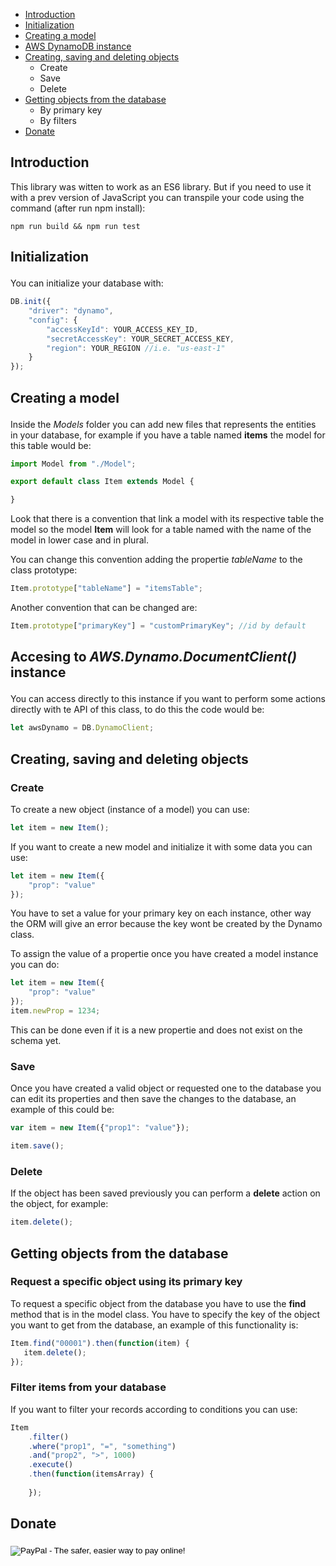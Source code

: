 * <a href="#introduction">Introduction</a>
* <a href="#initialization">Initialization</a>
* <a href="#creatingmodel">Creating a model</a>
* <a href="#awsdynamoinstance">AWS DynamoDB instance</a>
* <a href="#createsavedelete">Creating, saving and deleting objects</a>
	* Create
	* Save
	* Delete
* <a href="#gettingobjects">Getting objects from the database</a>
	* By primary key
	* By filters
* <a href="#donate">Donate</a>

## Introduction

<p id="introduction">This library was witten to work as an ES6 library. But if you need to use it with a prev version of JavaScript you can transpile your code using the command (after run npm install):</p>

```
npm run build && npm run test
```

## <p id="initialization">Initialization</p>

You can initialize your database with:

```javascript
DB.init({
	"driver": "dynamo",
	"config": {
		"accessKeyId": YOUR_ACCESS_KEY_ID,
		"secretAccessKey": YOUR_SECRET_ACCESS_KEY,
		"region": YOUR_REGION //i.e. "us-east-1"
	}
});
```
## <p id="creatingmodel">Creating a model</p>

Inside the *Models* folder you can add new files that represents the entities in your database, for example if you have a table named **items** the model for this table would be:

```javascript
import Model from "./Model";

export default class Item extends Model {

}
```

Look that there is a convention that link a model with its respective table the model so the model **Item** will look for a table named with the name of the model in lower case and in plural.

You can change this convention adding the propertie *tableName* to the class prototype:

```javascript
Item.prototype["tableName"] = "itemsTable";
```

Another convention that can be changed are:

```javascript
Item.prototype["primaryKey"] = "customPrimaryKey"; //id by default
```

## <p id="awsdynamoinstance">Accesing to *AWS.Dynamo.DocumentClient()* instance</p>

You can access directly to this instance if you want to perform some actions directly with te API of this class, to do this the code would be:

```javascript
let awsDynamo = DB.DynamoClient;
```


## <p id="createsavedelete">Creating, saving and deleting objects</p>

### Create
To create a new object (instance of a model) you can use:

```javascript
let item = new Item();
```

If you want to create a new model and initialize it with some data you can use:
```javascript
let item = new Item({
	"prop": "value"
});
```

You have to set a value for your primary key on each instance, other way the ORM will give an error because the key wont be created by the Dynamo class.

To assign the value of a propertie once you have created a model instance you can do:
```javascript
let item = new Item({
	"prop": "value"
});
item.newProp = 1234;
```

This can be done even if it is a new propertie and does not exist on the schema yet.


### Save
Once you have created a valid object or requested one to the database you can edit its properties and then save the changes to the database, an example of this could be:

```javascript
var item = new Item({"prop1": "value"});

item.save();
```

### Delete
If the object has been saved previously you can perform a **delete** action on the object, for example:

```javascript
item.delete();
```

## <p id="gettingobjects">Getting objects from the database</p>

### Request a specific object using its primary key
To request a specific object from the database you have to use the **find** method that is in the model class. You have to specify the key of the object you want to get from the database, an example of this functionality is:

```javascript
Item.find("00001").then(function(item) {
   item.delete();
});
```

### Filter items from your database

If you want to filter your records according to conditions you can use:

```javascript
Item
	.filter()
	.where("prop1", "=", "something")
	.and("prop2", ">", 1000)
	.execute()
	.then(function(itemsArray) {
		
	});
```

## <p id="donate">Donate</p>

<form action="https://www.paypal.com/cgi-bin/webscr" method="post" target="_top">
<input type="hidden" name="cmd" value="_s-xclick">
<input type="hidden" name="hosted_button_id" value="BTJPCXNPH43YC">
<input type="image" src="https://www.paypalobjects.com/en_US/i/btn/btn_donateCC_LG.gif" border="0" name="submit" alt="PayPal - The safer, easier way to pay online!">
<img alt="" border="0" src="https://www.paypalobjects.com/es_XC/i/scr/pixel.gif" width="1" height="1">
</form>
